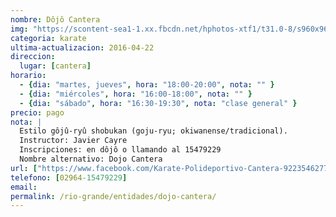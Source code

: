 ```yaml
---
nombre: Dôjô Cantera
img: "https://scontent-sea1-1.xx.fbcdn.net/hphotos-xtf1/t31.0-8/s960x960/11878994_1010534942314267_7063574992862480948_o.jpg"
categoria: karate
ultima-actualizacion: 2016-04-22
direccion: 
  lugar: [cantera]
horario: 
  - {dia: "martes, jueves", hora: "18:00-20:00", nota: "" }
  - {dia: "miércoles", hora: "16:00-18:00", nota: "" }
  - {dia: "sábado", hora: "16:30-19:30", nota: "clase general" }
precio: pago
nota: | 
  Estilo gôjû-ryû shobukan (goju-ryu; okiwanense/tradicional). 
  Instructor: Javier Cayre
  Inscripciones: en dôjô o llamando al 15479229
  Nombre alternativo: Dojo Cantera
url: ["https://www.facebook.com/Karate-Polideportivo-Cantera-922354627798966/"]
telefono: [02964-15479229]
email: 
permalink: /rio-grande/entidades/dojo-cantera/
---
```


